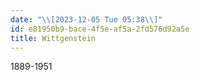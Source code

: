 ```yaml
---
date: "\\[2023-12-05 Tue 05:38\\]"
id: e81950b9-bace-4f5e-af5a-2fd576d92a5e
title: Wittgenstein
---
```


1889-1951
